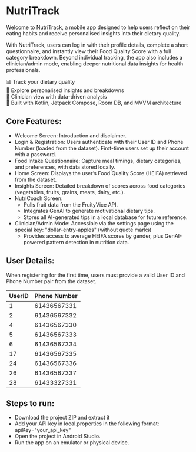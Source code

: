 # NutriTrack

Welcome to NutriTrack, a mobile app designed to help users reflect on their eating habits and receive personalised insights into their dietary quality.

With NutriTrack, users can log in with their profile details, complete a short questionnaire, and instantly view their Food Quality Score with a full category breakdown. Beyond individual tracking, the app also includes a clinician/admin mode, enabling deeper nutritional data insights for health professionals.

📊 Track your dietary quality  
🥗 Explore personalised insights and breakdowns  
🔑 Clinician view with data-driven analysis  
📱 Built with Kotlin, Jetpack Compose, Room DB, and MVVM architecture  

## Core Features:
- Welcome Screen: Introduction and disclaimer.
- Login & Registration: Users authenticate with their User ID and Phone Number (loaded from the dataset). First-time users set up their account with a password.
- Food Intake Questionnaire: Capture meal timings, dietary categories, and preferences, with data stored locally.
- Home Screen: Displays the user’s Food Quality Score (HEIFA) retrieved from the dataset.
- Insights Screen: Detailed breakdown of scores across food categories (vegetables, fruits, grains, meats, dairy, etc.).
- NutriCoach Screen:
  - Pulls fruit data from the FruityVice API.
  - Integrates GenAI to generate motivational dietary tips.
  - Stores all AI-generated tips in a local database for future reference.
- Clinician/Admin Mode: Accessible via the settings page using the special key: "dollar-entry-apples" (without quote marks)
  - Provides access to average HEIFA scores by gender, plus GenAI-powered pattern detection in nutrition data.

## User Details:
When registering for the first time, users must provide a valid User ID and Phone Number pair from the dataset.

| UserID | Phone Number |
|--------|--------------|
| 1      | 61436567331  |
| 2      | 61436567332  |
| 4      | 61436567330  |
| 5      | 61436567333  |
| 6      | 61436567334  |
| 17     | 61436567335  |
| 24     | 61436567336  |
| 26     | 61436567337  |
| 28     | 61433327331  |

## Steps to run:
- Download the project ZIP and extract it
- Add your API key in local.properties in the following format:
  apiKey="your_api_key"  
- Open the project in Android Studio.
- Run the app on an emulator or physical device.
